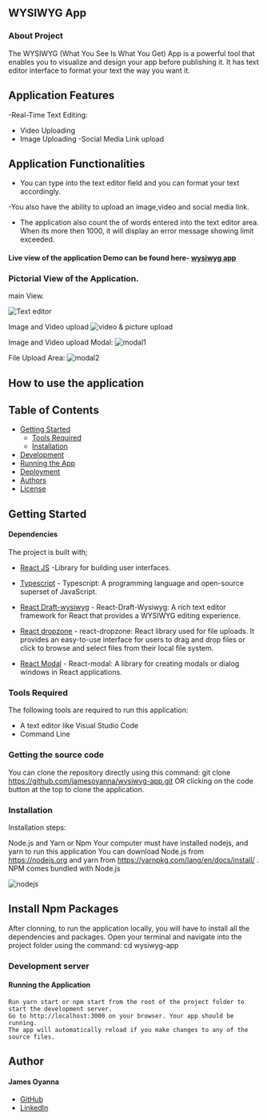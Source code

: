 ## WYSIWYG App

### About Project
The WYSIWYG (What You See Is What You Get) App is a powerful tool that enables you to 
visualize and design your app before publishing it. It has text editor interface to format your text the way you want it. 

## Application Features
-Real-Time Text Editing: 
- Video Uploading
- Image Uploading
-Social Media Link upload

## Application Functionalities
- You can type into the text editor field and you can format your text accordingly.

-You also have the ability to upload an image,video and social media link.

- The application also count the of words entered into the text editor area. When its more then 1000, it will display an error message showing limit exceeded.

#### Live view of the application Demo can be found here- [wysiwyg app](https://wysiwyg-app.netlify.app/)

### Pictorial View of the Application.

main View.

![Text editor](https://github.com/jamesoyanna/settings-page/assets/26815113/ad80ccdb-e777-4672-9a70-021ab35adad6)


Image  and Video upload
![video & picture upload](https://github.com/jamesoyanna/settings-page/assets/26815113/c98d1007-184d-4721-bf3d-74dca000a9b8)


Image and Video upload Modal:
![modal1](https://github.com/jamesoyanna/settings-page/assets/26815113/467f7dd7-51e0-457c-8b98-a67ab6064a6a)

File Upload Area:
![modal2](https://github.com/jamesoyanna/settings-page/assets/26815113/4ecfd93d-cbe3-4dd7-8c56-b1cf619db81b)


## How to use the application

## Table of Contents
- [Getting Started](#getting-started)
	- [Tools Required](#tools-required)
	- [Installation](#installation)
- [Development](#development)
- [Running the App](#running-the-app)
- [Deployment](#deployment)
- [Authors](#authors)
- [License](#license)

## Getting Started

#### Dependencies

The project is built with;
* [React JS](https://beta.reactjs.org/) -Library for building user interfaces.

* [Typescript](https://www.typescriptlang.org/) - Typescript: A programming language and open-source superset of JavaScript.

* [React Draft-wysiwyg](https://jpuri.github.io/react-draft-wysiwyg/#/) - React-Draft-Wysiwyg: A rich text editor framework for React that provides a WYSIWYG editing experience.

* [React dropzone](https://react-dropzone.js.org/) - react-dropzone: React library used for file uploads. It provides an easy-to-use interface for users to drag and drop files or click to browse and select files from their local file system.

* [React Modal](https://www.npmjs.com/package/react-modal) - React-modal: A library for creating modals or dialog windows in React applications.

### Tools Required
The following tools are required to run this application:

* A text editor like Visual Studio Code
* Command Line

### Getting the source code
You can clone the repository directly using this command:
git clone https://github.com/jamesoyanna/wysiwyg-app.git
OR clicking on the code button at the top to clone the application.

### Installation
Installation steps:

Node.js and Yarn or Npm
Your computer must have installed nodejs, and yarn to run this application You can download Node.js from https://nodejs.org and yarn from https://yarnpkg.com/lang/en/docs/install/ . NPM comes bundled with Node.js

![nodejs](https://user-images.githubusercontent.com/26815113/132867561-bf2ec1a2-cd63-461f-95dd-e95c1c6676c7.PNG)

## Install Npm Packages
After clonning, to run the application locally, you will have to install all the dependencies and packages. 
Open your terminal and navigate into the project folder using the command:
cd wysiwyg-app


### Development server

#### Running the Application

  ``` 
Run yarn start or npm start from the root of the project folder to start the development server. 
Go to http://localhost:3000 on your browser. Your app should be running.
The app will automatically reload if you make changes to any of the source files.
  ```

## Author

#### James Oyanna
* [GitHub](https://github.com/jamesoyanna)
* [LinkedIn](https://www.linkedin.com/in/jamesoyanna)



